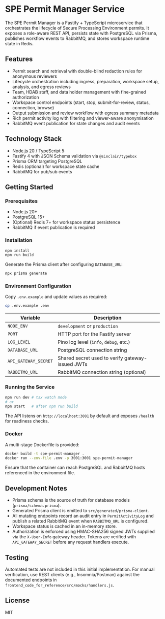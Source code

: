 # SPE Permit Manager Service

The SPE Permit Manager is a Fastify + TypeScript microservice that orchestrates the lifecycle of Secure Processing Environment permits. It exposes a role-aware REST API, persists state with PostgreSQL via Prisma, publishes workflow events to RabbitMQ, and stores workspace runtime state in Redis.

## Features

- Permit search and retrieval with double-blind redaction rules for anonymous reviewers
- Lifecycle orchestration including ingress, preparation, workspace setup, analysis, and egress reviews
- Team, HDAB staff, and data holder management with fine-grained authorization
- Workspace control endpoints (start, stop, submit-for-review, status, connection, browse)
- Output submission and review workflow with egress summary metadata
- Rich permit activity log with filtering and viewer-aware anonymisation
- RabbitMQ event publication for state changes and audit events

## Technology Stack

- Node.js 20 / TypeScript 5
- Fastify 4 with JSON Schema validation via `@sinclair/typebox`
- Prisma ORM targeting PostgreSQL
- Redis (optional) for workspace state cache
- RabbitMQ for pub/sub events

## Getting Started

### Prerequisites

- Node.js 20+
- PostgreSQL 15+
- (Optional) Redis 7+ for workspace status persistence
- RabbitMQ if event publication is required

### Installation

```bash
npm install
npm run build
```

Generate the Prisma client after configuring `DATABASE_URL`:

```bash
npx prisma generate
```

### Environment Configuration

Copy `.env.example` and update values as required:

```bash
cp .env.example .env
```

| Variable | Description |
| --- | --- |
| `NODE_ENV` | `development` or `production` |
| `PORT` | HTTP port for the Fastify server |
| `LOG_LEVEL` | Pino log level (`info`, `debug`, etc.) |
| `DATABASE_URL` | PostgreSQL connection string |
| `API_GATEWAY_SECRET` | Shared secret used to verify gateway-issued JWTs |
| `RABBITMQ_URL` | RabbitMQ connection string (optional) |

### Running the Service

```bash
npm run dev # tsx watch mode
# or
npm start   # after npm run build
```

The API listens on `http://localhost:3001` by default and exposes `/health` for readiness checks.

### Docker

A multi-stage Dockerfile is provided:

```bash
docker build -t spe-permit-manager .
docker run --env-file .env -p 3001:3001 spe-permit-manager
```

Ensure that the container can reach PostgreSQL and RabbitMQ hosts referenced in the environment file.

## Development Notes

- Prisma schema is the source of truth for database models (`prisma/schema.prisma`).
- Generated Prisma client is emitted to `src/generated/prisma-client`.
- All mutating endpoints record an audit entry in `PermitActivityLog` and publish a related RabbitMQ event when `RABBITMQ_URL` is configured.
- Workspace status is cached in an in-memory store.
- Authorization is enforced using HMAC-SHA256 signed JWTs supplied via the `X-User-Info` gateway header. Tokens are verified with `API_GATEWAY_SECRET` before any request handlers execute.

## Testing

Automated tests are not included in this initial implementation. For manual verification, use REST clients (e.g., Insomnia/Postman) against the documented endpoints in `frontend_code_for_reference/src/mocks/handlers.js`.

## License

MIT
